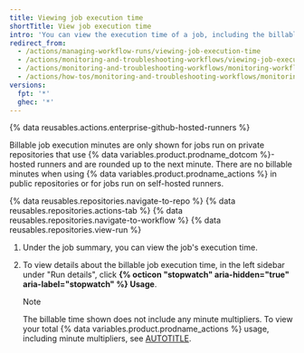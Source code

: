 ```yaml
---
title: Viewing job execution time
shortTitle: View job execution time
intro: 'You can view the execution time of a job, including the billable minutes that a job accrued.'
redirect_from:
  - /actions/managing-workflow-runs/viewing-job-execution-time
  - /actions/monitoring-and-troubleshooting-workflows/viewing-job-execution-time
  - /actions/monitoring-and-troubleshooting-workflows/monitoring-workflows/viewing-job-execution-time
  - /actions/how-tos/monitoring-and-troubleshooting-workflows/monitoring-workflows/viewing-job-execution-time
versions:
  fpt: '*'
  ghec: '*'
---
```

 
{% data reusables.actions.enterprise-github-hosted-runners %}

Billable job execution minutes are only shown for jobs run on private repositories that use {% data variables.product.prodname_dotcom %}-hosted runners and are rounded up to the next minute. There are no billable minutes when using {% data variables.product.prodname_actions %} in public repositories or for jobs run on self-hosted runners.

{% data reusables.repositories.navigate-to-repo %}
{% data reusables.repositories.actions-tab %}
{% data reusables.repositories.navigate-to-workflow %}
{% data reusables.repositories.view-run %}
1. Under the job summary, you can view the job's execution time.
1. To view details about the billable job execution time, in the left sidebar under "Run details", click **{% octicon "stopwatch" aria-hidden="true" aria-label="stopwatch" %} Usage**.

   > [!NOTE]
   > The billable time shown does not include any minute multipliers. To view your total {% data variables.product.prodname_actions %} usage, including minute multipliers, see [AUTOTITLE](/billing/managing-billing-for-github-actions/viewing-your-github-actions-usage).

